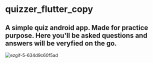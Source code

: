 # quizzer_flutter_copy

## A simple quiz android app. Made for practice purpose. Here you'll be asked questions and answers will be veryfied on the go. 

![ezgif-5-634d9c60f5ad](https://user-images.githubusercontent.com/22673213/82813939-eff16580-9eb7-11ea-9ca4-5366413cd8dc.gif)

